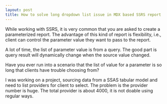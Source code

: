 ```yaml
---
layout: post
title: How to solve long dropdown list issue in MDX based SSRS report
---
```


While working with SSRS, it is very common that you are asked to create a parameterized report. The advantage of this kind of report is flexibility, i.e., client can control the parameter value they want to pass to the report.

A lot of time, the list of parameter value is from a query. The good part is query result will dynamically change when the source value changed. 

Have you ever run into a scenario that the list of value for a parameter is so long that clients have trouble choosing from?

I was working on a project, sourcing data from a SSAS tabular model and need to list providers for client to select. The problem is the provider number is huge. The total provider is about 4000, it is not doable using regular ways.  


